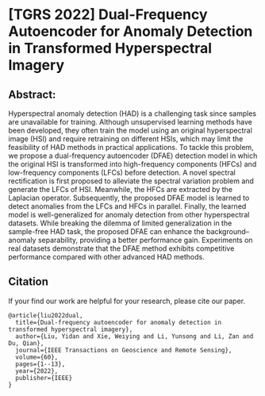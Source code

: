 # [TGRS 2022] Dual-Frequency Autoencoder for Anomaly Detection in Transformed Hyperspectral Imagery

## Abstract:
Hyperspectral anomaly detection (HAD) is a challenging task since samples are unavailable for training. Although unsupervised learning methods have been developed, they often train the model using an original hyperspectral image (HSI) and require retraining on different HSIs, which may limit the feasibility of HAD methods in practical applications. To tackle this problem, we propose a dual-frequency autoencoder (DFAE) detection model in which the original HSI is transformed into high-frequency components (HFCs) and low-frequency components (LFCs) before detection. A novel spectral rectification is first proposed to alleviate the spectral variation problem and generate the LFCs of HSI. Meanwhile, the HFCs are extracted by the Laplacian operator. Subsequently, the proposed DFAE model is learned to detect anomalies from the LFCs and HFCs in parallel. Finally, the learned model is well-generalized for anomaly detection from other hyperspectral datasets. While breaking the dilemma of limited generalization in the sample-free HAD task, the proposed DFAE can enhance the background–anomaly separability, providing a better performance gain. Experiments on real datasets demonstrate that the DFAE method exhibits competitive performance compared with other advanced HAD methods.

## Citation
If your find our work are helpful for your research, please cite our paper.
```
@article{liu2022dual,
  title={Dual-frequency autoencoder for anomaly detection in transformed hyperspectral imagery},
  author={Liu, Yidan and Xie, Weiying and Li, Yunsong and Li, Zan and Du, Qian},
  journal={IEEE Transactions on Geoscience and Remote Sensing},
  volume={60},
  pages={1--13},
  year={2022},
  publisher={IEEE}
}
```

